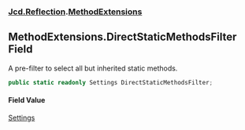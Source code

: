 ### [Jcd.Reflection](Jcd.Reflection.md 'Jcd.Reflection').[MethodExtensions](Jcd.Reflection.MethodExtensions.md 'Jcd.Reflection.MethodExtensions')

## MethodExtensions.DirectStaticMethodsFilter Field

A pre-filter to select all but inherited static methods.

```csharp
public static readonly Settings DirectStaticMethodsFilter;
```

#### Field Value
[Settings](Jcd.Reflection.MethodInfoEnumerator.Settings.md 'Jcd.Reflection.MethodInfoEnumerator.Settings')